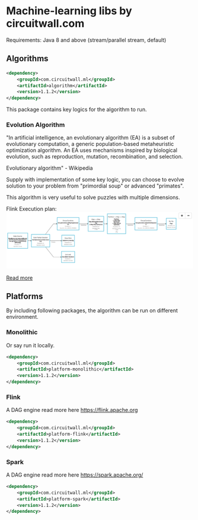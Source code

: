 # Machine-learning libs by circuitwall.com
Requirements:
Java 8 and above (stream/parallel stream, default)

## Algorithms

```xml
<dependency>
    <groupId>com.circuitwall.ml</groupId>
    <artifactId>algorithm</artifactId>
    <version>1.1.2</version>
</dependency>
```

This package contains key logics for the algorithm to run.

### Evolution Algorithm
"In artificial intelligence, an evolutionary algorithm (EA) is a subset of evolutionary computation, a generic population-based metaheuristic optimization algorithm. An EA uses mechanisms inspired by biological evolution, such as reproduction, mutation, recombination, and selection.

Evolutionary algorithm" - Wikipedia

Supply with implementation of some key logic, you can choose to evolve solution to your problem from "primordial soup" or advanced "primates".

This algorithm is very useful to solve puzzles with multiple dimensions.

Flink Execution plan:
![Flink Plan](/QQ20161013-0@2x.png)

[Read more](https://github.com/CircuitWall/machine-learning/wiki/Evolution-Algorithm)

## Platforms

By including following packages, the algorithm can be run on different environment.

### Monolithic
Or say run it locally.
```xml
<dependency>
    <groupId>com.circuitwall.ml</groupId>
    <artifactId>platform-monolithic</artifactId>
    <version>1.1.2</version>
</dependency>
```

### Flink

A DAG engine read more here <https://flink.apache.org>

```xml
<dependency>
    <groupId>com.circuitwall.ml</groupId>
    <artifactId>platform-flink</artifactId>
    <version>1.1.2</version>
</dependency>
```


### Spark

A DAG engine read more here <https://spark.apache.org/>

```xml
<dependency>
    <groupId>com.circuitwall.ml</groupId>
    <artifactId>platform-spark</artifactId>
    <version>1.1.2</version>
</dependency>
```

